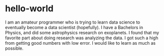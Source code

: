 # hello-world

I am an amateur programmer who is trying to learn data science to eventually become a data scientist (hopefully). 
I have a Bachelors in Physics, and did some astrophysics research on exoplanets. I found that my favorite part about doing research was
analyzing the data. I got such a high from getting good numbers with low error. I would like to learn as much as possible. 
